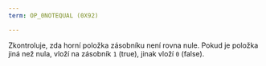 ```yaml
---
term: OP_0NOTEQUAL (0X92)

---
```

Zkontroluje, zda horní položka zásobníku není rovna nule. Pokud je položka jiná než nula, vloží na zásobník `1` (true), jinak vloží `0` (false).